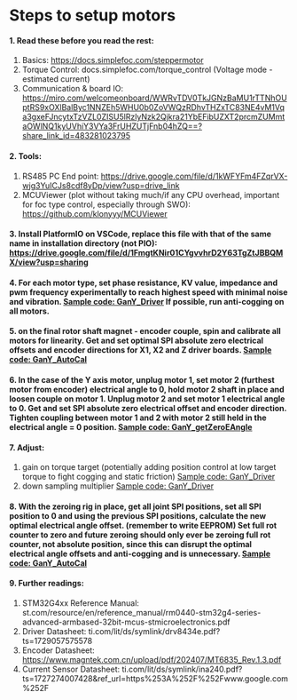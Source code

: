 # Steps to setup motors
#### 1. Read these before you read the rest: 
1. Basics: https://docs.simplefoc.com/steppermotor
2. Torque Control: docs.simplefoc.com/torque_control (Voltage mode -estimated current)
3. Communication & board IO: https://miro.com/welcomeonboard/WWRvTDV0TkJGNzBaMU1rTTNhOUptRS9xOXlBalByc1NNZEh5WHU0b0ZoVWQzRDhvTHZxTC83NE4vM1Vqa3gxeFJncytxTzVZL0ZISU5lRzlyNzk2Qjkra21YbEFibUZXT2prcmZUMmtaOWlNQ1kyUVhiY3VYa3FrUHZUTjFnb04hZQ==?share_link_id=483281023795
#### 2. Tools:
1. RS485 PC End point: https://drive.google.com/file/d/1kWFYFm4FZqrVX-wjg3YuICJs8cdf8yDp/view?usp=drive_link
2. MCUViewer (plot without taking much/if any CPU overhead, important for foc type control, especially through SWO): https://github.com/klonyyy/MCUViewer
#### 3. Install PlatformIO on VSCode, replace this file with that of the same name in installation directory (not PIO): https://drive.google.com/file/d/1FmgtKNir01CYgvvhrD2Y63TgZtJBBQMX/view?usp=sharing
#### 4. For each motor type, set phase resistance, KV value, impedance and pwm frequency experimentally to reach highest speed with minimal noise and vibration. [Sample code: GanY_Driver](github.com/thencious/TP_FOCDrivers/tree/main/GanY_Driver) If possible, run anti-cogging on all motors.
#### 5. on the final rotor shaft magnet - encoder couple, spin and calibrate all motors for linearity. Get and set optimal SPI absolute zero electrical offsets and encoder directions for X1, X2 and Z driver boards. [Sample code: GanY_AutoCal](github.com/thencious/TP_FOCDrivers/tree/main/GanY_AutoCal)
#### 6. In the case of the Y axis motor, unplug motor 1, set motor 2 (furthest motor from encoder) electrical angle to 0, hold motor 2 shaft in place and loosen couple on motor 1. Unplug motor 2 and set motor 1 electrical angle to 0. Get and set SPI absolute zero electrical offset and encoder direction. Tighten coupling between motor 1 and 2 with motor 2 still held in the electrical angle = 0 position. [Sample code: GanY_getZeroEAngle](github.com/thencious/TP_FOCDrivers/tree/main/GanY_getZeroEAngle)
#### 7. Adjust:
1. gain on torque target (potentially adding position control at low target torque to fight cogging and static friction) [Sample code: GanY_Driver](github.com/thencious/TP_FOCDrivers/tree/main/GanY_Driver)
2. down sampling multiplier [Sample code: GanY_Driver](github.com/thencious/TP_FOCDrivers/tree/main/GanY_Driver)
#### 8. With the zeroing rig in place, get all joint SPI positions, set all SPI position to 0 and using the previous SPI positions, calculate the new optimal electrical angle offset. (remember to write EEPROM) Set full rot counter to zero and future zeroing should only ever be zeroing full rot counter, not absolute position, since this can disrupt the optimal electrical angle offsets and anti-cogging and is unnecessary. [Sample code: GanY_AutoCal](github.com/thencious/TP_FOCDrivers/tree/main/GanY_AutoCal)
#### 9. Further readings:
1. STM32G4xx Reference Manual: st.com/resource/en/reference_manual/rm0440-stm32g4-series-advanced-armbased-32bit-mcus-stmicroelectronics.pdf
2. Driver Datasheet: ti.com/lit/ds/symlink/drv8434e.pdf?ts=1729057575578
3. Encoder Datasheet: https://www.magntek.com.cn/upload/pdf/202407/MT6835_Rev.1.3.pdf
4. Current Sensor Datasheet: ti.com/lit/ds/symlink/ina240.pdf?ts=1727274007428&ref_url=https%253A%252F%252Fwww.google.com%252F

